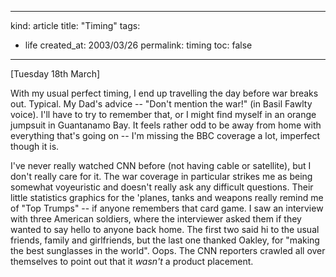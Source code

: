 -----
kind: article
title: "Timing"
tags:
- life
created_at: 2003/03/26
permalink: timing
toc: false
-----

<p>[Tuesday 18th March]</p>

<p>With my usual perfect timing, I end up travelling the day before war breaks out. Typical. My Dad's advice -- "Don't mention the war!" (in Basil Fawlty voice). I'll have to try to remember that, or I might find myself in an orange jumpsuit in Guantanamo Bay. It feels rather odd to be away from home with everything that's going on -- I'm missing the BBC coverage a lot, imperfect though it is.</p>

<p>I've never really watched CNN before (not having cable or satellite), but I don't really care for it. The war coverage in particular strikes me as being somewhat voyeuristic and doesn't really ask any difficult questions. Their little statistics graphics for the 'planes, tanks and weapons really remind me of "Top Trumps" -- if anyone remembers that card game. I saw an interview with three American soldiers, where the interviewer asked them if they wanted to say hello to anyone back home. The first two said hi to the usual friends, family and girlfriends, but the last one thanked Oakley, for "making the best sunglasses in the world". Oops. The CNN reporters crawled all over themselves to point out that it <em>wasn't</em> a product placement.</p>


